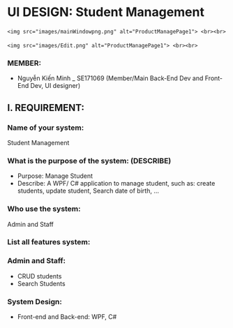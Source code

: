 # UI DESIGN: Student Management <br>
    <img src="images/mainWindowpng.png" alt="ProductManagePage1"> <br><br>

    <img src="images/Edit.png" alt="ProductManagePage1"> <br><br>

### MEMBER:

- Nguyễn Kiến Minh \_ SE171069 (Member/Main Back-End Dev and Front-End Dev, UI designer)

## I. REQUIREMENT:

### Name of your system:

Student Management

### What is the purpose of the system: (DESCRIBE)

- Purpose: Manage Student
- Describe: A WPF/ C# application to manage student, such as: create students, update student, Search date of birth, ...

### Who use the system:

Admin and Staff

### List all features system:

### Admin and Staff:

- CRUD students
- Search Students

### System Design:
- Front-end and Back-end: WPF, C#
